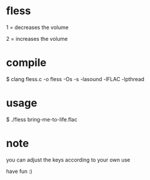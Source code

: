 # fless
1 = decreases the volume

2 = increases the volume

# compile
$ clang fless.c -o fless -Os -s -lasound -lFLAC -lpthread

# usage
$ ./fless bring-me-to-life.flac

# note
you can adjust the keys according to your own use

have fun :)
